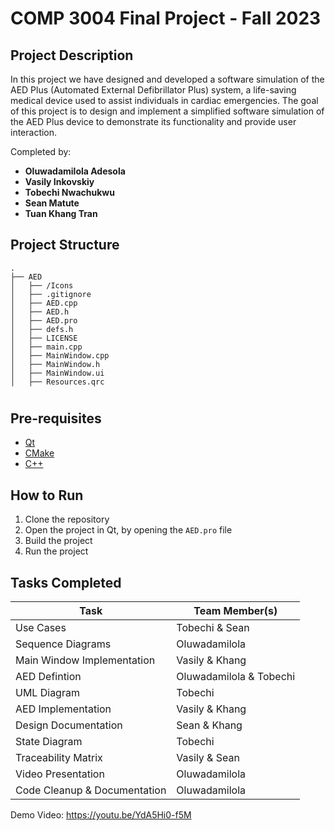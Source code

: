 # COMP 3004 Final Project - Fall 2023

## Project Description
In this project we have designed and developed a software simulation of the AED Plus (Automated External Defibrillator Plus) system, a life-saving medical
device used to assist individuals in cardiac emergencies. The goal of this project is to design and implement a simplified software simulation of the AED Plus device to demonstrate its functionality and provide user interaction.

Completed by:
- **Oluwadamilola Adesola** 
- **Vasily Inkovskiy**
- **Tobechi Nwachukwu**
- **Sean Matute**
- **Tuan Khang Tran**

## Project Structure
```
.
├── AED
│   ├── /Icons
│   ├── .gitignore
│   ├── AED.cpp
│   ├── AED.h
│   ├── AED.pro
│   ├── defs.h
│   ├── LICENSE
│   ├── main.cpp
│   ├── MainWindow.cpp
│   ├── MainWindow.h
│   ├── MainWindow.ui
│   ├── Resources.qrc
```

# 

## Pre-requisites
- [Qt](https://www.qt.io/download)
- [CMake](https://cmake.org/download/)
- [C++](https://en.cppreference.com/w/cpp/17)

## How to Run
1. Clone the repository
2. Open the project in Qt, by opening the `AED.pro` file
3. Build the project
4. Run the project

## Tasks Completed

| Task                         | Team Member(s)          |
|------------------------------|-------------------------|
| Use Cases                    | Tobechi & Sean          |
| Sequence Diagrams            | Oluwadamilola           |
| Main Window Implementation   | Vasily & Khang          |
| AED Defintion                | Oluwadamilola & Tobechi |
| UML Diagram                  | Tobechi                 |
| AED Implementation           | Vasily & Khang          |
| Design Documentation         | Sean & Khang            |
| State Diagram                | Tobechi                 |
| Traceability Matrix          | Vasily & Sean           |
| Video Presentation           | Oluwadamilola           |
| Code Cleanup & Documentation | Oluwadamilola           |


Demo Video: https://youtu.be/YdA5Hi0-f5M
